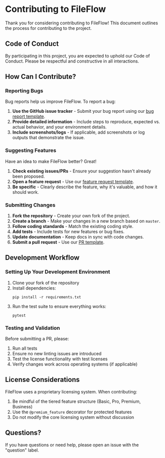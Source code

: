 # Contributing to FileFlow

Thank you for considering contributing to FileFlow! This document outlines the process for contributing to the project.

## Code of Conduct

By participating in this project, you are expected to uphold our Code of Conduct. Please be respectful and constructive in all interactions.

## How Can I Contribute?

### Reporting Bugs

Bug reports help us improve FileFlow. To report a bug:

1. **Use the GitHub issue tracker** - Submit your bug report using our [bug report template](https://github.com/stonesalltheway1/FileFlow/issues/new?template=bug_report.md).
2. **Provide detailed information** - Include steps to reproduce, expected vs. actual behavior, and your environment details.
3. **Include screenshots/logs** - If applicable, add screenshots or log outputs that demonstrate the issue.

### Suggesting Features

Have an idea to make FileFlow better? Great!

1. **Check existing issues/PRs** - Ensure your suggestion hasn't already been proposed.
2. **Open a feature request** - Use our [feature request template](https://github.com/stonesalltheway1/FileFlow/issues/new?template=feature_request.md).
3. **Be specific** - Clearly describe the feature, why it's valuable, and how it should work.

### Submitting Changes

1. **Fork the repository** - Create your own fork of the project.
2. **Create a branch** - Make your changes in a new branch based on `master`.
3. **Follow coding standards** - Match the existing coding style.
4. **Add tests** - Include tests for new features or bug fixes.
5. **Update documentation** - Keep docs in sync with code changes.
6. **Submit a pull request** - Use our [PR template](https://github.com/stonesalltheway1/FileFlow/blob/master/.github/PULL_REQUEST_TEMPLATE.md).

## Development Workflow

### Setting Up Your Development Environment

1. Clone your fork of the repository
2. Install dependencies:
   ```
   pip install -r requirements.txt
   ```
3. Run the test suite to ensure everything works:
   ```
   pytest
   ```

### Testing and Validation

Before submitting a PR, please:

1. Run all tests
2. Ensure no new linting issues are introduced
3. Test the license functionality with test licenses
4. Verify changes work across operating systems (if applicable)

## License Considerations

FileFlow uses a proprietary licensing system. When contributing:

1. Be mindful of the tiered feature structure (Basic, Pro, Premium, Business)
2. Use the `@premium_feature` decorator for protected features
3. Do not modify the core licensing system without discussion

## Questions?

If you have questions or need help, please open an issue with the "question" label.
